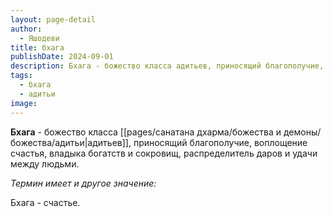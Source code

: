 ```yaml
---
layout: page-detail
author:
  - Яшодеви
title: бхага
publishDate: 2024-09-01
description: Бхага - божество класса адитьев, приносящий благополучие, воплощение счастья, владыка богатств и сокровищ, распределитель даров и удачи между людьми.
tags:
  - бхага
  - адитьи
image:
---
```

**Бхага** - божество класса [[pages/санатана дхарма/божества и демоны/божества/адитьи|адитьев]], приносящий благополучие, воплощение счастья, владыка богатств и сокровищ, распределитель даров и удачи между людьми.

*Термин имеет и другое значение:*

Бхага - счастье.

